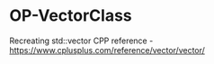 # OP-VectorClass
Recreating std::vector CPP
reference - https://www.cplusplus.com/reference/vector/vector/